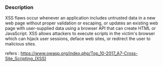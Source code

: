 ### Description

XSS flaws occur whenever an application includes untrusted data in a new web page without proper validation or escaping, or updates an existing web page with user-supplied data using a browser API that can create HTML or JavaScript. XSS allows attackers to execute scripts in the victim's browser which can hijack user sessions, deface web sites, or redirect the user to malicious sites.

refers : https://www.owasp.org/index.php/Top_10-2017_A7-Cross-Site_Scripting_(XSS)